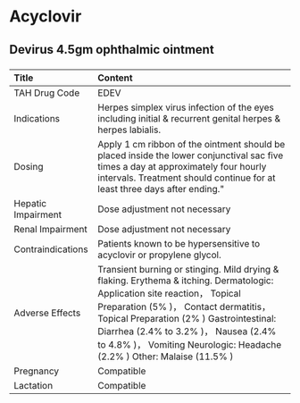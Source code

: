 # Acyclovir

## Devirus 4.5gm ophthalmic ointment

##### 

| Title              | Content                                                                                                                                                                                                                                                                                                                            |
|:-------------------|:-----------------------------------------------------------------------------------------------------------------------------------------------------------------------------------------------------------------------------------------------------------------------------------------------------------------------------------|
| TAH Drug Code      | EDEV                                                                                                                                                                                                                                                                                                                               |
| Indications        | Herpes simplex virus infection of the eyes including initial & recurrent genital herpes & herpes labialis.                                                                                                                                                                                                                         |
| Dosing             | Apply 1 cm ribbon of the ointment should be placed inside the lower conjunctival sac five times a day at approximately four hourly intervals. Treatment should continue for at least three days after ending."                                                                                                                     |
| Hepatic Impairment | Dose adjustment not necessary                                                                                                                                                                                                                                                                                                      |
| Renal Impairment   | Dose adjustment not necessary                                                                                                                                                                                                                                                                                                      |
| Contraindications  | Patients known to be hypersensitive to acyclovir or propylene glycol.                                                                                                                                                                                                                                                              |
| Adverse Effects    | Transient burning or stinging. Mild drying & flaking. Erythema & itching. Dermatologic: Application site reaction， Topical Preparation (5% )， Contact dermatitis， Topical Preparation (2% ) Gastrointestinal: Diarrhea (2.4% to 3.2% )， Nausea (2.4% to 4.8% )， Vomiting Neurologic: Headache (2.2% ) Other: Malaise (11.5% ) |
| Pregnancy          | Compatible                                                                                                                                                                                                                                                                                                                         |
| Lactation          | Compatible                                                                                                                                                                                                                                                                                                                         |

